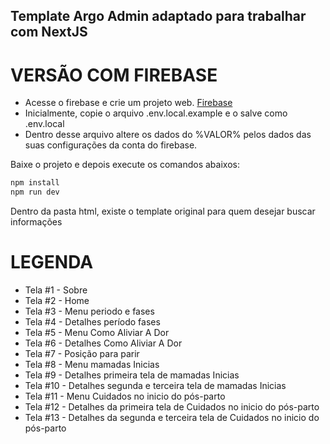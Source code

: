 ## Template Argo Admin adaptado para trabalhar com NextJS

# VERSÃO COM FIREBASE

- Acesse o firebase e crie um projeto web. [Firebase](https://console.firebase.google.com/)
- Inicialmente, copie o arquivo .env.local.example e o salve como .env.local 
- Dentro desse arquivo altere os dados do %VALOR% pelos dados das suas configurações da conta do firebase. 


Baixe o projeto e depois execute os comandos abaixos:

```bash
npm install
npm run dev
```

Dentro da pasta html, existe o template original para quem desejar buscar informações


# LEGENDA

- Tela #1 - Sobre
- Tela #2 - Home
- Tela #3 - Menu periodo e fases
- Tela #4 -  Detalhes período fases
- Tela #5 - Menu Como Aliviar A Dor 
- Tela #6 - Detalhes Como Aliviar A Dor 
- Tela #7 - Posição para parir
- Tela #8 - Menu mamadas Inicias
- Tela #9 - Detalhes primeira tela de mamadas Inicias
- Tela #10 - Detalhes segunda e terceira tela de mamadas Inicias
- Tela #11 - Menu Cuidados no inicio do pós-parto
- Tela #12 - Detalhes da primeira tela de Cuidados no inicio do pós-parto
- Tela #13 - Detalhes da segunda e terceira tela de Cuidados no inicio do pós-parto